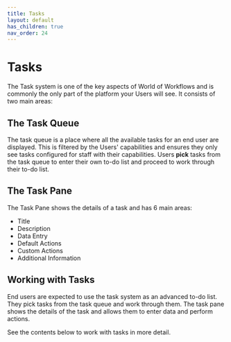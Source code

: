 ```yaml
---
title: Tasks
layout: default
has_children: true
nav_order: 24
---
```


# Tasks

The Task system is one of the key aspects of World of Workflows and is commonly the only part of the platform your Users will see. It consists of two main areas:

## The Task Queue
The task queue is a place where all the available tasks for an end user are displayed. This is filtered by the Users' capabilities and ensures they only see tasks configured for staff with their capabilities. Users **pick** tasks from the task queue to enter their own to-do list and proceed to work through their to-do list.

## The Task Pane
The Task Pane shows the details of a task and has 6 main areas:

- Title
- Description
- Data Entry
- Default Actions
- Custom Actions
- Additional Information

## Working with Tasks
End users are expected to use the task system as an advanced to-do list. They pick tasks from the task queue and work through them. The task pane shows the details of the task and allows them to enter data and perform actions.

See the contents below to work with tasks in more detail.




